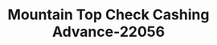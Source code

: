 ---
f_zip-code: 37356
f_state-code: TN
title: Mountain Top Check Cashing Advance-22056
f_phone: 931-924-2435
f_city-only: Monteagle
f_address: 420 Dixie Lee Avenue Monteagle
f_location-unique-id: '22056'
slug: mountain-top-check-cashing-advance-22056
updated-on: '2024-05-30T13:46:58.046Z'
created-on: '2024-05-30T13:36:59.803Z'
published-on: '2024-05-30T13:54:32.469Z'
f_city-state: cms/city/monteagle-tn.md
f_company: cms/company/mountain-top-check-cashing-advance.md
f_state: cms/state/tennessee.md
layout: '[payday-loan].html'
tags: payday-loan
---